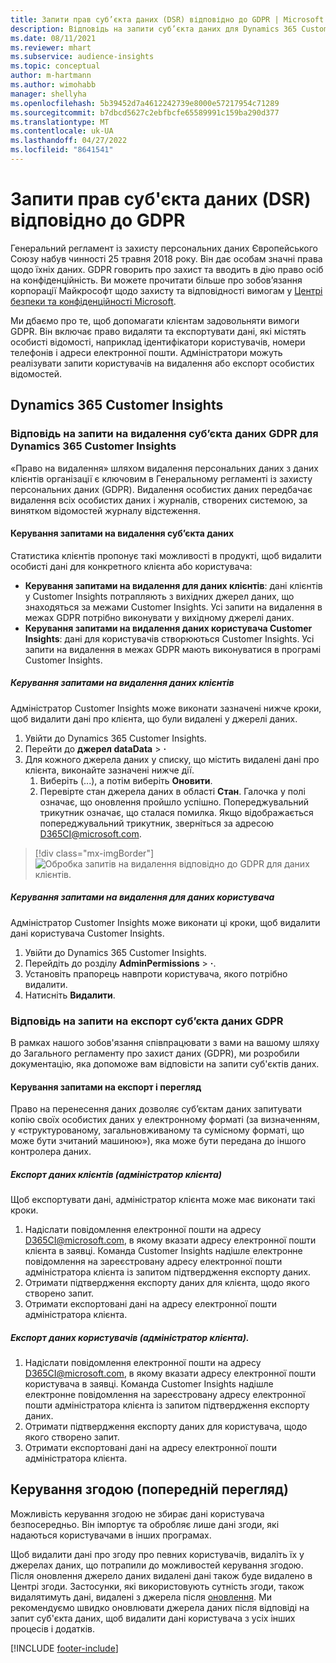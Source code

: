 ```yaml
---
title: Запити прав суб’єкта даних (DSR) відповідно до GDPR | Microsoft Docs
description: Відповідь на запити суб’єкта даних для Dynamics 365 Customer Insights.
ms.date: 08/11/2021
ms.reviewer: mhart
ms.subservice: audience-insights
ms.topic: conceptual
author: m-hartmann
ms.author: wimohabb
manager: shellyha
ms.openlocfilehash: 5b39452d7a4612242739e8000e57217954c71289
ms.sourcegitcommit: b7dbcd5627c2ebfbcfe65589991c159ba290d377
ms.translationtype: MT
ms.contentlocale: uk-UA
ms.lasthandoff: 04/27/2022
ms.locfileid: "8641541"
---
```

# <a name="data-subject-rights-dsr-requests-under-gdpr"></a>Запити прав суб'єкта даних (DSR) відповідно до GDPR

Генеральний регламент із захисту персональних даних Європейського Союзу набув чинності 25 травня 2018 року. Він дає особам значні права щодо їхніх даних. GDPR говорить про захист та вводить в дію право осіб на конфіденційність. Ви можете прочитати більше про зобов’язання корпорації Майкрософт щодо захисту та відповідності вимогам у [Центрі безпеки та конфіденційності Microsoft](https://www.microsoft.com/trust-center).

Ми дбаємо про те, щоб допомагати клієнтам задовольняти вимоги GDPR. Він включає право видаляти та експортувати дані, які містять особисті відомості, наприклад ідентифікатори користувачів, номери телефонів і адреси електронної пошти. Адміністратори можуть реалізувати запити користувачів на видалення або експорт особистих відомостей.

## <a name="dynamics-365-customer-insights"></a>Dynamics 365 Customer Insights

### <a name="responding-to-gdpr-data-subject-delete-requests-for-dynamics-365-customer-insights"></a>Відповідь на запити на видалення суб’єкта даних GDPR для Dynamics 365 Customer Insights

«Право на видалення» шляхом видалення персональних даних з даних клієнтів організації є ключовим в Генеральному регламенті із захисту персональних даних (GDPR). Видалення особистих даних передбачає видалення всіх особистих даних і журналів, створених системою, за винятком відомостей журналу відстеження.

#### <a name="manage-data-subject-delete-requests"></a>Керування запитами на видалення суб’єкта даних

Статистика клієнтів пропонує такі можливості в продукті, щоб видалити особисті дані для конкретного клієнта або користувача:

- **Керування запитами на видалення для даних клієнтів**: дані клієнтів у Customer Insights потрапляють з вихідних джерел даних, що знаходяться за межами Customer Insights. Усі запити на видалення в межах GDPR потрібно виконувати у вихідному джерелі даних.
- **Керування запитами на видалення даних користувача Customer Insights**: дані для користувачів створюються Customer Insights. Усі запити на видалення в межах GDPR мають виконуватися в програмі Customer Insights.

##### <a name="manage-requests-to-delete-customer-data"></a>Керування запитами на видалення даних клієнтів

Адміністратор Customer Insights може виконати зазначені нижче кроки, щоб видалити дані про клієнта, що були видалені у джерелі даних.

1. Увійти до Dynamics 365 Customer Insights.
2. Перейти до **джерел dataData** > **·**
3. Для кожного джерела даних у списку, що містить видалені дані про клієнта, виконайте зазначені нижче дії.
   1. Виберіть (...), а потім виберіть **Оновити**.
   2. Перевірте стан джерела даних в області **Стан**. Галочка у полі означає, що оновлення пройшло успішно. Попереджувальний трикутник означає, що сталася помилка. Якщо відображається попереджувальний трикутник, зверніться за адресою D365CI@microsoft.com.

> [!div class="mx-imgBorder"]
> ![Обробка запитів на видалення відповідно до GDPR для даних клієнтів.](media/gdpr-data-sources.png "Обробка запитів на видалення відповідно до GDPR для даних клієнтів")

##### <a name="manage-delete-requests-for-user-data"></a>Керування запитами на видалення для даних користувача

Адміністратор Customer Insights може виконати ці кроки, щоб видалити дані користувача Customer Insights.

1. Увійти до Dynamics 365 Customer Insights.
2. Перейдіть до розділу **AdminPermissions** > **·**.
3. Установіть прапорець навпроти користувача, якого потрібно видалити.
4. Натисніть **Видалити**.

### <a name="responding-to-gdpr-data-subject-export-requests"></a>Відповідь на запити на експорт суб’єкта даних GDPR

В рамках нашого зобов'язання співпрацювати з вами на вашому шляху до Загального регламенту про захист даних (GDPR), ми розробили документацію, яка допоможе вам відповісти на запити суб'єктів даних.

#### <a name="manage-export-and-view-requests"></a>Керування запитами на експорт і перегляд

Право на перенесення даних дозволяє суб’єктам даних запитувати копію своїх особистих даних у електронному форматі (за визначенням, у «структурованому, загальновживаному та сумісному форматі, що може бути зчитаний машиною»), яка може бути передана до іншого контролера даних.

##### <a name="export-customer-data-tenant-admin"></a>Експорт даних клієнтів (адміністратор клієнта)

Щоб експортувати дані, адміністратор клієнта може має виконати такі кроки.

1. Надіслати повідомлення електронної пошти на адресу D365CI@microsoft.com, в якому вказати адресу електронної пошти клієнта в заявці. Команда Customer Insights надішле електронне повідомлення на зареєстровану адресу електронної пошти адміністратора клієнта із запитом підтвердження експорту даних.
2. Отримати підтвердження експорту даних для клієнта, щодо якого створено запит.
3. Отримати експортовані дані на адресу електронної пошти адміністратора клієнта.

##### <a name="export-user-data-tenant-admin"></a>Експорт даних користувачів (адміністратор клієнта).

1. Надіслати повідомлення електронної пошти на адресу D365CI@microsoft.com, в якому вказати адресу електронної пошти користувача в заявці. Команда Customer Insights надішле електронне повідомлення на зареєстровану адресу електронної пошти адміністратора клієнта із запитом підтвердження експорту даних.
2. Отримати підтвердження експорту даних для користувача, щодо якого створено запит.
3. Отримати експортовані дані на адресу електронної пошти адміністратора клієнта.

## <a name="consent-management-preview"></a>Керування згодою (попередній перегляд)

Можливість керування згодою не збирає дані користувача безпосередньо. Він імпортує та обробляє лише дані згоди, які надаються користувачами в інших програмах.

Щоб видалити дані про згоду про певних користувачів, видаліть їх у джерелах даних, що потрапили до можливостей керування згодою. Після оновлення джерело даних видалені дані також буде видалено в Центрі згоди. Застосунки, які використовують сутність згоди, також видалятимуть дані, видалені з джерела після [оновлення](system.md#refresh-processes). Ми рекомендуємо швидко оновлювати джерела даних після відповіді на запит суб'єкта даних, щоб видалити дані користувача з усіх інших процесів і додатків.

[!INCLUDE [footer-include](includes/footer-banner.md)]